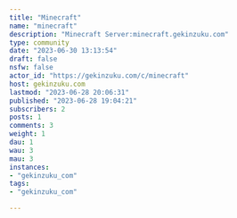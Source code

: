 ```yaml
---
title: "Minecraft" 
name: "minecraft"
description: "Minecraft Server:minecraft.gekinzuku.com"
type: community
date: "2023-06-30 13:13:54"
draft: false
nsfw: false
actor_id: "https://gekinzuku.com/c/minecraft"
host: gekinzuku.com
lastmod: "2023-06-28 20:06:31"
published: "2023-06-28 19:04:21"
subscribers: 2
posts: 1
comments: 3
weight: 1
dau: 1
wau: 3
mau: 3
instances:
- "gekinzuku_com"
tags: 
- "gekinzuku_com"

---
```

